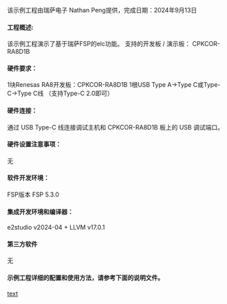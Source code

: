 该示例工程由瑞萨电子 Nathan Peng提供，完成日期：2024年9月13日


#### 工程概述:
该示例工程演示了基于瑞萨FSP的elc功能。
支持的开发板 / 演示板：
CPKCOR-RA8D1B

#### 硬件要求：
1块Renesas RA8开发板：CPKCOR-RA8D1B
1根USB Type A->Type C或Type-C->Type C线 （支持Type-C 2.0即可）

#### 硬件连接：
通过 USB Type-C 线连接调试主机和 CPKCOR-RA8D1B 板上的 USB 调试端口。

#### 硬件设置注意事项：
无

#### 软件开发环境：
FSP版本
FSP 5.3.0

#### 集成开发环境和编译器：
e2studio v2024-04 + LLVM v17.0.1

#### 第三方软件
无

#### 示例工程详细的配置和使用方法，请参考下面的说明文件。
[text](elc_cpkcor_ra8d1_ep.md)
